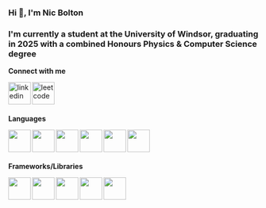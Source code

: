 ### Hi 👋, I'm Nic Bolton

### I'm currently a student at the University of Windsor, graduating in 2025 with a combined Honours Physics & Computer Science degree

**Connect with me**

<a href="https://www.linkedin.com/in/nicbolt/">
  <img align="left" alt="linkedin" width="45px" src="https://upload.wikimedia.org/wikipedia/commons/thumb/c/ca/LinkedIn_logo_initials.png/640px-LinkedIn_logo_initials.png" />
</a>
<a href="https://leetcode.com/bolst/">
  <img align="left" alt="leetcode" width="45px" src="https://cdn.iconscout.com/icon/free/png-256/free-leetcode-3628885-3030025.png" />
</a>

<br/><br/><br/>

**Languages**

<img align="left" width="45px" src="https://cdn.iconscout.com/icon/free/png-512/free-java-59-1174952.png?f=webp&w=256" />
<img align="left" width="45px" src="https://cdn4.iconfinder.com/data/icons/logos-and-brands/512/267_Python_logo-512.png" />
<img align="left" width="45px" src="https://cdn.iconscout.com/icon/free/png-512/free-cplusplus-1-1175244.png?f=webp&w=256" />
<img align="left" width="45px" src="https://cdn.iconscout.com/icon/free/png-512/free-csharp-1-1175241.png?f=webp&w=256" />
<img align="left" width="45px" src="https://cdn.iconscout.com/icon/free/png-512/free-html5-40-1175193.png?f=webp&w=256" />
<img align="left" width="45px" src="https://cdn.iconscout.com/icon/free/png-512/free-css3-11-1175239.png?f=webp&w=256" />

<br/><br/><br/>

**Frameworks/Libraries**

<img align="left" width="45px" src="https://cdn.iconscout.com/icon/free/png-512/free-flask-51-285137.png?f=webp&w=256" />
<img align="left" width="45px" src="https://cdn.iconscout.com/icon/free/png-512/free-tensor-flow-5379385-4492469.png?f=webp&w=256" />
<img align="left" width="45px" src="https://www.cilans.net/wp-content/uploads/2019/09/scikit-learn-logo-notext-1.png" />
<img align="left" width="45px" src="https://cdn.iconscout.com/icon/free/png-512/free-git-17-1175218.png?f=webp&w=256" />
<img align="left" width="45px" src="https://blazorise.com/img/logos/blazorise-small.png" />


<!--
**bolst/bolst** is a ✨ _special_ ✨ repository because its `README.md` (this file) appears on your GitHub profile.

Here are some ideas to get you started:

- 🔭 I’m currently working on ...
- 🌱 I’m currently learning ...
- 👯 I’m looking to collaborate on ...
- 🤔 I’m looking for help with ...
- 💬 Ask me about ...
- 📫 How to reach me: ...
- 😄 Pronouns: ...
- ⚡ Fun fact: ...
-->
